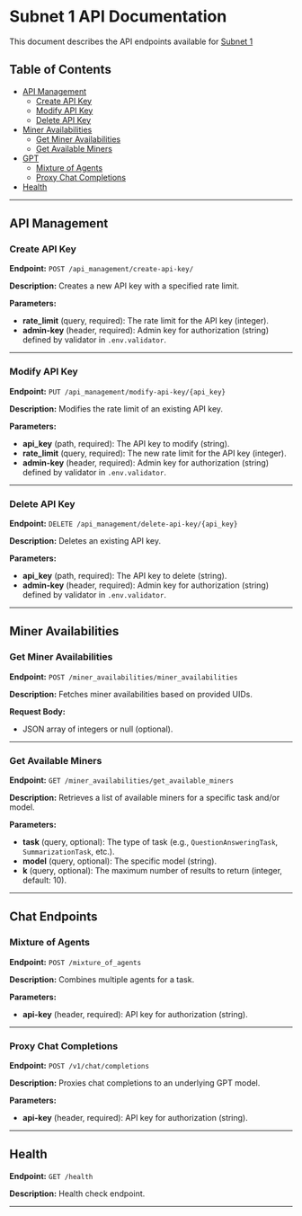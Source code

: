 # Subnet 1 API Documentation

This document describes the API endpoints available for [Subnet 1](https://github.com/macrocosm-os/prompting)

## Table of Contents

- [API Management](#api-management)
  - [Create API Key](#create-api-key)
  - [Modify API Key](#modify-api-key)
  - [Delete API Key](#delete-api-key)
- [Miner Availabilities](#miner-availabilities)
  - [Get Miner Availabilities](#get-miner-availabilities)
  - [Get Available Miners](#get-available-miners)
- [GPT](#gpt)
  - [Mixture of Agents](#mixture-of-agents)
  - [Proxy Chat Completions](#proxy-chat-completions)
- [Health](#health)

---

## API Management

### Create API Key

**Endpoint:** `POST /api_management/create-api-key/`

**Description:** Creates a new API key with a specified rate limit.

**Parameters:**

- **rate\_limit** (query, required): The rate limit for the API key (integer).
- **admin-key** (header, required): Admin key for authorization (string) defined by validator in `.env.validator`.

---

### Modify API Key

**Endpoint:** `PUT /api_management/modify-api-key/{api_key}`

**Description:** Modifies the rate limit of an existing API key.

**Parameters:**

- **api\_key** (path, required): The API key to modify (string).
- **rate\_limit** (query, required): The new rate limit for the API key (integer).
- **admin-key** (header, required): Admin key for authorization (string) defined by validator in `.env.validator`.

---

### Delete API Key

**Endpoint:** `DELETE /api_management/delete-api-key/{api_key}`

**Description:** Deletes an existing API key.

**Parameters:**

- **api\_key** (path, required): The API key to delete (string).
- **admin-key** (header, required): Admin key for authorization (string) defined by validator in `.env.validator`.

---

## Miner Availabilities

### Get Miner Availabilities

**Endpoint:** `POST /miner_availabilities/miner_availabilities`

**Description:** Fetches miner availabilities based on provided UIDs.

**Request Body:**

- JSON array of integers or null (optional).

---

### Get Available Miners

**Endpoint:** `GET /miner_availabilities/get_available_miners`

**Description:** Retrieves a list of available miners for a specific task and/or model.

**Parameters:**

- **task** (query, optional): The type of task (e.g., `QuestionAnsweringTask`, `SummarizationTask`, etc.).
- **model** (query, optional): The specific model (string).
- **k** (query, optional): The maximum number of results to return (integer, default: 10).

---

## Chat Endpoints

### Mixture of Agents

**Endpoint:** `POST /mixture_of_agents`

**Description:** Combines multiple agents for a task.

**Parameters:**

- **api-key** (header, required): API key for authorization (string).

---

### Proxy Chat Completions

**Endpoint:** `POST /v1/chat/completions`

**Description:** Proxies chat completions to an underlying GPT model.

**Parameters:**

- **api-key** (header, required): API key for authorization (string).

---

## Health

**Endpoint:** `GET /health`

**Description:** Health check endpoint.

---
